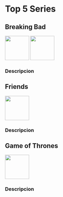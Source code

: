 <h1>Top 5 Series</h1>

<h2>Breaking Bad</h2>
<img src="https://c.tenor.com/XyqAngSRH08AAAAM/drag-medicine.gif" width="80px" padding="2px">
<img src="https://es.web.img3.acsta.net/pictures/18/04/04/22/52/3191575.jpg" width="80px">
<h3>Descripcion</h3>
<h2>Friends</h2>
<img src="https://cdn.hobbyconsolas.com/sites/navi.axelspringer.es/public/styles/1200/public/media/image/2016/07/poster-friends.jpg?itok=fLzwNnjz" width="80px">
<h3>Descripcion</h3>
<h2>Game of Thrones</h2>
<img src="https://m.media-amazon.com/images/M/MV5BYTRiNDQwYzAtMzVlZS00NTI5LWJjYjUtMzkwNTUzMWMxZTllXkEyXkFqcGdeQXVyNDIzMzcwNjc@._V1_.jpg" width="80px">
<h3>Descripcion</h3>



